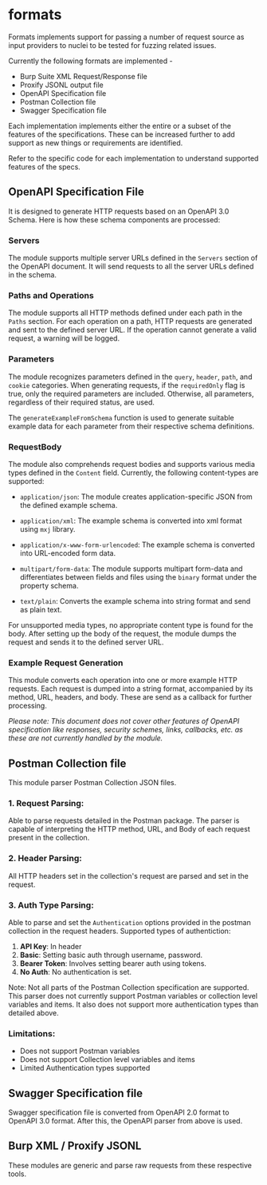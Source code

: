 # formats

Formats implements support for passing a number of request source as input providers to nuclei to be tested for fuzzing related issues.

Currently the following formats are implemented - 

- Burp Suite XML Request/Response file
- Proxify JSONL output file
- OpenAPI Specification file
- Postman Collection file
- Swagger Specification file

Each implementation implements either the entire or a subset of the features of the specifications. These can be increased further to add support as new things or requirements are identified.

Refer to the specific code for each implementation to understand supported features of the specs.


## OpenAPI Specification File

It is designed to generate HTTP requests based on an OpenAPI 3.0 Schema. Here is how these schema components are processed:

### Servers

The module supports multiple server URLs defined in the `Servers` section of the OpenAPI document. It will send requests to all the server URLs defined in the schema.

### Paths and Operations

The module supports all HTTP methods defined under each path in the `Paths` section. For each operation on a path, HTTP requests are generated and sent to the defined server URL. If the operation cannot generate a valid request, a warning will be logged.

### Parameters

The module recognizes parameters defined in the `query`, `header`, `path`, and `cookie` categories. When generating requests, if the `requiredOnly` flag is true, only the required parameters are included. Otherwise, all parameters, regardless of their required status, are used.

The `generateExampleFromSchema` function is used to generate suitable example data for each parameter from their respective schema definitions.

### RequestBody

The module also comprehends request bodies and supports various media types defined in the `Content` field. Currently, the following content-types are supported:

- `application/json`: The module creates application-specific JSON from the defined example schema.

- `application/xml`: The example schema is converted into xml format using `mxj` library.

- `application/x-www-form-urlencoded`: The example schema is converted into URL-encoded form data.

- `multipart/form-data`: The module supports multipart form-data and differentiates between fields and files using the `binary` format under the property schema.

- `text/plain`: Converts the example schema into string format and send as plain text.

For unsupported media types, no appropriate content type is found for the body. After setting up the body of the request, the module dumps the request and sends it to the defined server URL.

### Example Request Generation

This module converts each operation into one or more example HTTP requests. Each request is dumped into a string format, accompanied by its method, URL, headers, and body. These are send as a callback for further processing.

_Please note: This document does not cover other features of OpenAPI specification like responses, security schemes, links, callbacks, etc. as these are not currently handled by the module._

## Postman Collection file

This module parser Postman Collection JSON files.

### 1. Request Parsing:
  Able to parse requests detailed in the Postman package. The parser is capable of interpreting the HTTP method, URL, and Body of each request present in the collection.

### 2. Header Parsing:
  All HTTP headers set in the collection's request are parsed and set in the request.

### 3. Auth Type Parsing:
 Able to parse and set the `Authentication` options provided in the postman collection in the request headers.
  Supported types of authentiction:

   1. **API Key**: In header
   2. **Basic**: Setting basic auth through username, password.
   3. **Bearer Token**: Involves setting bearer auth using tokens.
   4. **No Auth**: No authentication is set.

Note: Not all parts of the Postman Collection specification are supported. This parser does not currently support Postman variables or collection level variables and items. It also does not support more authentication types than detailed above.

### Limitations:
* Does not support Postman variables
* Does not support Collection level variables and items
* Limited Authentication types supported

## Swagger Specification file

Swagger specification file is converted from OpenAPI 2.0 format to OpenAPI 3.0 format. After this, the OpenAPI parser from above is used.

## Burp XML / Proxify JSONL

These modules are generic and parse raw requests from these respective tools.